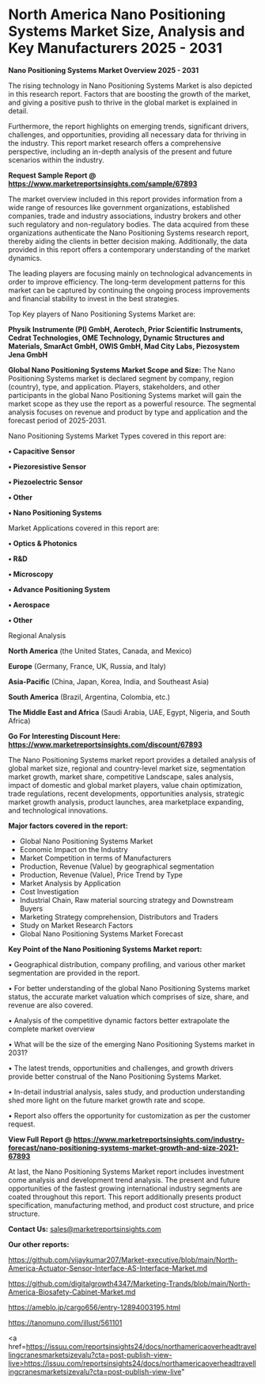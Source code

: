# North America Nano Positioning Systems Market Size, Analysis and Key Manufacturers 2025 - 2031

<Strong> Nano Positioning Systems Market Overview 2025 - 2031</strong>

The rising technology in Nano Positioning Systems Market is also depicted in this research report. Factors that are boosting the growth of the market, and giving a positive push to thrive in the global market is explained in detail.

Furthermore, the report highlights on emerging trends, significant drivers, challenges, and opportunities, providing all necessary data for thriving in the industry. This report market research offers a comprehensive perspective, including an in-depth analysis of the present and future scenarios within the industry.

<strong>Request Sample Report @ <a href=https://www.marketreportsinsights.com/sample/67893>https://www.marketreportsinsights.com/sample/67893</a></strong>

The market overview included in this report provides information from a wide range of resources like government organizations, established companies, trade and industry associations, industry brokers and other such regulatory and non-regulatory bodies. The data acquired from these organizations authenticate the Nano Positioning Systems research report, thereby aiding the clients in better decision making. Additionally, the data provided in this report offers a contemporary understanding of the market dynamics.

The leading players are focusing mainly on technological advancements in order to improve efficiency. The long-term development patterns for this market can be captured by continuing the ongoing process improvements and financial stability to invest in the best strategies.

Top Key players of Nano Positioning Systems Market are:

<strong>Physik Instrumente (PI) GmbH, Aerotech, Prior Scientific Instruments, Cedrat Technologies, OME Technology, Dynamic Structures and Materials, SmarAct GmbH, OWIS GmbH, Mad City Labs, Piezosystem Jena GmbH</strong>

<strong><b>Global Nano Positioning Systems Market Scope and Size:</b></strong>
The Nano Positioning Systems market is declared segment by company, region (country), type, and application. Players, stakeholders, and other participants in the global Nano Positioning Systems market will gain the market scope as they use the report as a powerful resource. The segmental analysis focuses on revenue and product by type and application and the forecast period of 2025-2031.

Nano Positioning Systems Market Types covered in this report are:

<strong>• Capacitive Sensor

• Piezoresistive Sensor

• Piezoelectric Sensor

• Other

• Nano Positioning Systems</strong>

Market Applications covered in this report are:

<strong>• Optics & Photonics

• R&D

• Microscopy

• Advance Positioning System

• Aerospace

• Other</strong> 

Regional Analysis

<strong>North America</strong> (the United States, Canada, and Mexico)

<strong>Europe</strong> (Germany, France, UK, Russia, and Italy)

<strong>Asia-Pacific</strong> (China, Japan, Korea, India, and Southeast Asia)

<strong>South America</strong> (Brazil, Argentina, Colombia, etc.)

<strong>The Middle East and Africa</strong> (Saudi Arabia, UAE, Egypt, Nigeria, and South Africa)

<strong>Go For Interesting Discount Here: <a href=https://www.marketreportsinsights.com/discount/67893>https://www.marketreportsinsights.com/discount/67893</a></strong>

The Nano Positioning Systems market report provides a detailed analysis of global market size, regional and country-level market size, segmentation market growth, market share, competitive Landscape, sales analysis, impact of domestic and global market players, value chain optimization, trade regulations, recent developments, opportunities analysis, strategic market growth analysis, product launches, area marketplace expanding, and technological innovations.

<strong><b>Major factors covered in the report:</b></strong>
<ul>
  <li>Global Nano Positioning Systems Market </li>
  <li>Economic Impact on the Industry</li>
  <li>Market Competition in terms of Manufacturers</li>
  <li>Production, Revenue (Value) by geographical segmentation</li>
  <li>Production, Revenue (Value), Price Trend by Type</li>
  <li>Market Analysis by Application</li>
  <li>Cost Investigation</li>
  <li>Industrial Chain, Raw material sourcing strategy and Downstream Buyers</li>
  <li>Marketing Strategy comprehension, Distributors and Traders</li>
  <li>Study on Market Research Factors</li>
  <li>Global Nano Positioning Systems Market Forecast</li>
</ul>

<strong><b>Key Point of the Nano Positioning Systems Market report:</b></strong>

• Geographical distribution, company profiling, and various other market segmentation are provided in the report.

• For better understanding of the global Nano Positioning Systems market status, the accurate market valuation which comprises of size, share, and revenue are also covered.

• Analysis of the competitive dynamic factors better extrapolate the complete market overview

• What will be the size of the emerging Nano Positioning Systems market in 2031?

• The latest trends, opportunities and challenges, and growth drivers provide better construal of the Nano Positioning Systems Market.

• In-detail industrial analysis, sales study, and production understanding shed more light on the future market growth rate and scope.

• Report also offers the opportunity for customization as per the customer request.

<strong><b>View Full Report @ <a href=https://www.marketreportsinsights.com/industry-forecast/nano-positioning-systems-market-growth-and-size-2021-67893>https://www.marketreportsinsights.com/industry-forecast/nano-positioning-systems-market-growth-and-size-2021-67893</a></b></strong>


At last, the Nano Positioning Systems Market report includes investment come analysis and development trend analysis. The present and future opportunities of the fastest growing international industry segments are coated throughout this report. This report additionally presents product specification, manufacturing method, and product cost structure, and price structure.

<strong>Contact Us:</strong>
sales@marketreportsinsights.com

<strong>Our other reports:</strong>

<a href=https://github.com/vijaykumar207/Market-executive/blob/main/North-America-Actuator-Sensor-Interface-AS-Interface-Market.md>https://github.com/vijaykumar207/Market-executive/blob/main/North-America-Actuator-Sensor-Interface-AS-Interface-Market.md</a>

<a href=https://github.com/digitalgrowth4347/Marketing-Trands/blob/main/North-America-Biosafety-Cabinet-Market.md>https://github.com/digitalgrowth4347/Marketing-Trands/blob/main/North-America-Biosafety-Cabinet-Market.md</a>

<a href=https://ameblo.jp/cargo656/entry-12894003195.html>https://ameblo.jp/cargo656/entry-12894003195.html</a>

<a href=https://tanomuno.com/illust/561101>https://tanomuno.com/illust/561101</a>

<a href=https://issuu.com/reportsinsights24/docs/northamericaoverheadtravellingcranesmarketsizevalu?cta=post-publish-view-live>https://issuu.com/reportsinsights24/docs/northamericaoverheadtravellingcranesmarketsizevalu?cta=post-publish-view-live</a>"

